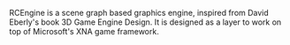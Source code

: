 RCEngine is a scene graph based graphics engine, inspired from David Eberly's book 3D Game Engine Design.  It is designed as a layer to work on top of Microsoft's XNA game framework.
